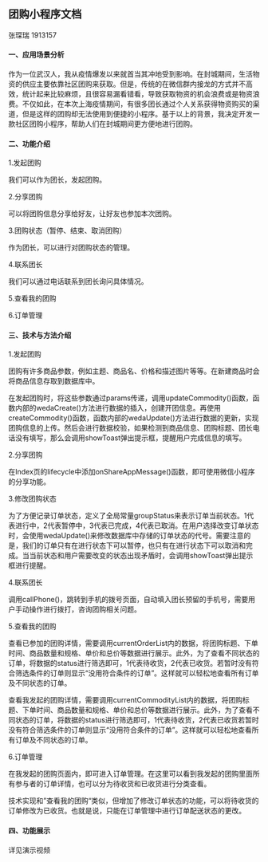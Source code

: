## 团购小程序文档

张琛瑞 1913157



#### 一、应用场景分析

​	作为一位武汉人，我从疫情爆发以来就首当其冲地受到影响。在封城期间，生活物资的供应主要依靠社区团购来获取。但是，传统的在微信群内接龙的方式并不高效，统计起来比较麻烦，且很容易漏看错看，导致获取物资的机会浪费或是物资浪费。不仅如此，在本次上海疫情期间，有很多团长通过个人关系获得物资购买的渠道，但是这样的团购却无法使用到便捷的小程序。基于以上的背景，我决定开发一款社区团购小程序，帮助人们在封城期间更方便地进行团购。



#### 二、功能介绍

1.发起团购

我们可以作为团长，发起团购。

2.分享团购

可以将团购信息分享给好友，让好友也参加本次团购。

3.团购状态（暂停、结束、取消团购）

作为团长，可以进行对团购状态的管理。

4.联系团长

我们可以通过电话联系到团长询问具体情况。

5.查看我的团购

6.订单管理





#### 三、技术与方法介绍

1.发起团购

​	团购有许多商品参数，例如主题、商品名、价格和描述图片等等。在新建商品时会将商品信息存取到数据库中。

​	在发起团购时，将这些参数通过params传递，调用updateCommodity()函数，函数内部的wedaCreate()方法进行数据的插入，创建开团信息。再使用createCommodity()函数，函数内部的wedaUpdate()方法进行数据的更新，实现团购信息的上传。然后会进行数据校验，如果检测到商品信息、团购标题、团长电话没有填写，那么会调用showToast弹出提示框，提醒用户完成信息的填写。



2.分享团购

​	在Index页的lifecycle中添加onShareAppMessage()函数，即可使用微信小程序的分享功能。



3.修改团购状态

​	为了方便记录订单状态，定义了全局常量groupStatus来表示订单当前状态。1代表进行中，2代表暂停中，3代表已完成，4代表已取消。在用户选择改变订单状态时，会使用wedaUpdate()来修改数据库中存储的订单状态的代号。需要注意的是，我们的订单只有在进行状态下可以暂停，也只有在进行状态下可以取消和完成。当当前状态和用户需要改变的状态出现矛盾时，会调用showToast弹出提示框进行提醒。



4.联系团长

​	调用callPhone()，跳转到手机的拨号页面，自动填入团长预留的手机号，需要用户手动操作进行拨打，咨询团购相关问题。



5.查看我的团购

​	查看已参加的团购详情，需要调用currentOrderList内的数据，将团购标题、下单时间、商品数量和规格、单价和总价等数据进行展示。此外，为了查看不同状态的订单，将数据的status进行筛选即可，1代表待收货，2代表已收货。若暂时没有符合筛选条件的订单则显示“没用符合条件的订单”。这样就可以轻松地查看所有订单及不同状态的订单。

​	查看我发起的团购详情，需要调用currentCommodityList内的数据，将团购标题、下单时间、商品数量和规格、单价和总价等数据进行展示。此外，为了查看不同状态的订单，将数据的status进行筛选即可，1代表待收货，2代表已收货若暂时没有符合筛选条件的订单则显示“没用符合条件的订单”。这样就可以轻松地查看所有订单及不同状态的订单。



6.订单管理

​	在我发起的团购页面内，即可进入订单管理。在这里可以看到我发起的团购里面所有参与者的订单详情，也可以分为待收货和已收货进行分类查看。

​	技术实现和”查看我的团购“类似，但增加了修改订单状态的功能，可以将待收货的订单修改为已收货。也就是说，只能在订单管理中进行订单配送状态的更改。



#### 四、功能展示

详见演示视频

